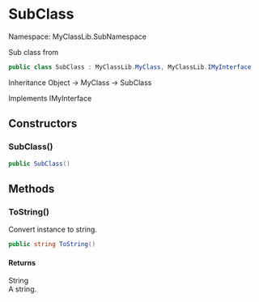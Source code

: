 # SubClass

Namespace: MyClassLib.SubNamespace

Sub class from

```csharp
public class SubClass : MyClassLib.MyClass, MyClassLib.IMyInterface
```

Inheritance Object → MyClass → SubClass

Implements IMyInterface

## Constructors

### SubClass()



```csharp
public SubClass()
```

## Methods

### ToString()

Convert instance to string.

```csharp
public string ToString()
```

#### Returns

String<br>A string.
